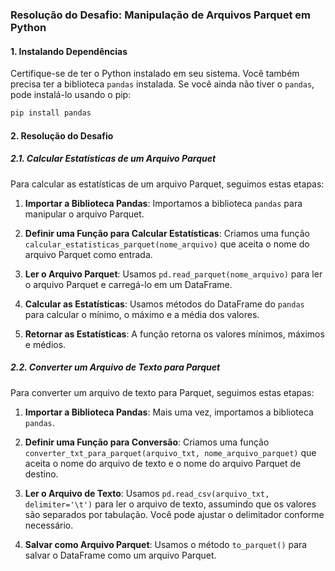 ### Resolução do Desafio: Manipulação de Arquivos Parquet em Python

#### 1. Instalando Dependências
Certifique-se de ter o Python instalado em seu sistema. Você também precisa ter a biblioteca `pandas` instalada. Se você ainda não tiver o `pandas`, pode instalá-lo usando o pip:

```bash
pip install pandas
```

#### 2. Resolução do Desafio

##### 2.1. Calcular Estatísticas de um Arquivo Parquet
Para calcular as estatísticas de um arquivo Parquet, seguimos estas etapas:

1. **Importar a Biblioteca Pandas**: Importamos a biblioteca `pandas` para manipular o arquivo Parquet.
   
2. **Definir uma Função para Calcular Estatísticas**: Criamos uma função `calcular_estatisticas_parquet(nome_arquivo)` que aceita o nome do arquivo Parquet como entrada.

3. **Ler o Arquivo Parquet**: Usamos `pd.read_parquet(nome_arquivo)` para ler o arquivo Parquet e carregá-lo em um DataFrame.

4. **Calcular as Estatísticas**: Usamos métodos do DataFrame do `pandas` para calcular o mínimo, o máximo e a média dos valores.

5. **Retornar as Estatísticas**: A função retorna os valores mínimos, máximos e médios.

##### 2.2. Converter um Arquivo de Texto para Parquet
Para converter um arquivo de texto para Parquet, seguimos estas etapas:

1. **Importar a Biblioteca Pandas**: Mais uma vez, importamos a biblioteca `pandas`.

2. **Definir uma Função para Conversão**: Criamos uma função `converter_txt_para_parquet(arquivo_txt, nome_arquivo_parquet)` que aceita o nome do arquivo de texto e o nome do arquivo Parquet de destino.

3. **Ler o Arquivo de Texto**: Usamos `pd.read_csv(arquivo_txt, delimiter='\t')` para ler o arquivo de texto, assumindo que os valores são separados por tabulação. Você pode ajustar o delimitador conforme necessário.

4. **Salvar como Arquivo Parquet**: Usamos o método `to_parquet()` para salvar o DataFrame como um arquivo Parquet.